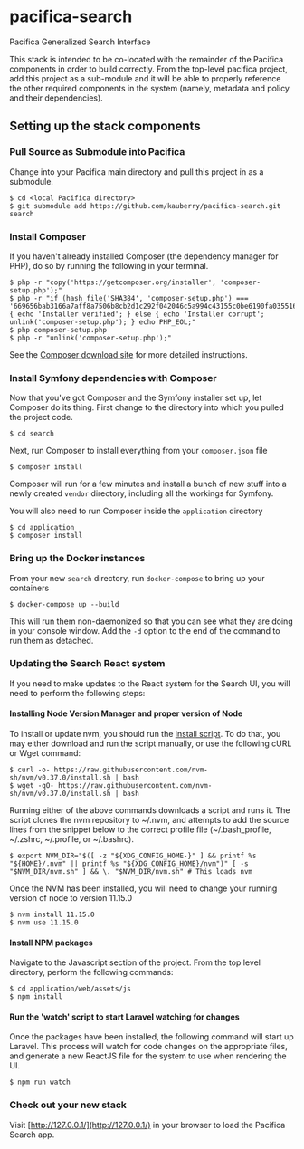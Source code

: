 # pacifica-search

Pacifica Generalized Search Interface

This stack is intended to be co-located with the remainder of the Pacifica components in order to build correctly. From the top-level pacifica project, add this project as a sub-module and it will be able to properly reference the other required components in the system (namely, metadata and policy and their dependencies).

## Setting up the stack components

### Pull Source as Submodule into Pacifica
Change into your Pacifica main directory and pull this project in as a submodule.

    $ cd <local Pacifica directory>
    $ git submodule add https://github.com/kauberry/pacifica-search.git search

### Install Composer
If you haven't already installed Composer (the dependency manager for PHP), do so by running the following in your terminal.

    $ php -r "copy('https://getcomposer.org/installer', 'composer-setup.php');"
    $ php -r "if (hash_file('SHA384', 'composer-setup.php') === '669656bab3166a7aff8a7506b8cb2d1c292f042046c5a994c43155c0be6190fa0355160742ab2e1c88d40d5be660b410') { echo 'Installer verified'; } else { echo 'Installer corrupt'; unlink('composer-setup.php'); } echo PHP_EOL;"
    $ php composer-setup.php
    $ php -r "unlink('composer-setup.php');"

See the [Composer download site](https://getcomposer.org/download/) for more detailed instructions.

### Install Symfony dependencies with Composer
Now that you've got Composer and the Symfony installer set up, let Composer do its thing. First change to the directory into which you pulled the project code.

    $ cd search

Next, run Composer to install everything from your `composer.json` file

    $ composer install

Composer will run for a few minutes and install a bunch of new stuff into a newly created `vendor` directory, including all the workings for Symfony.

You will also need to run Composer inside the `application` directory

    $ cd application
    $ composer install

### Bring up the Docker instances
From your new `search` directory, run `docker-compose` to bring up your containers

    $ docker-compose up --build

This will run them non-daemonized so that you can see what they are doing in your console window. Add the `-d` option to the end of the command to run them as detached.

### Updating the Search React system
If you need to make updates to the React system for the Search UI, you will need to perform the following steps:

#### Installing Node Version Manager and proper version of Node
To install or update nvm, you should run the [install script](https://github.com/nvm-sh/nvm/blob/v0.37.0/install.sh). To do that, you may either download and run the script manually, or use the following cURL or Wget command:

    $ curl -o- https://raw.githubusercontent.com/nvm-sh/nvm/v0.37.0/install.sh | bash
    $ wget -qO- https://raw.githubusercontent.com/nvm-sh/nvm/v0.37.0/install.sh | bash

Running either of the above commands downloads a script and runs it. The script clones the nvm repository to ~/.nvm, and attempts to add the source lines from the snippet below to the correct profile file (~/.bash_profile, ~/.zshrc, ~/.profile, or ~/.bashrc).


    $ export NVM_DIR="$([ -z "${XDG_CONFIG_HOME-}" ] && printf %s "${HOME}/.nvm" || printf %s "${XDG_CONFIG_HOME}/nvm")" [ -s "$NVM_DIR/nvm.sh" ] && \. "$NVM_DIR/nvm.sh" # This loads nvm

Once the NVM has been installed, you will need to change your running version of node to version 11.15.0

    $ nvm install 11.15.0
    $ nvm use 11.15.0
    
#### Install NPM packages
Navigate to the Javascript section of the project. From the top level directory, perform the following commands:

    $ cd application/web/assets/js
    $ npm install
    
#### Run the 'watch' script to start Laravel watching for changes
Once the packages have been installed, the following command will start up Laravel. This process will watch for code changes on the appropriate files, and generate a new ReactJS file for the system to use when rendering the UI.

    $ npm run watch

### Check out your new stack
Visit [http://127.0.0.1/](http://127.0.0.1/) in your browser to load the Pacifica Search app.
